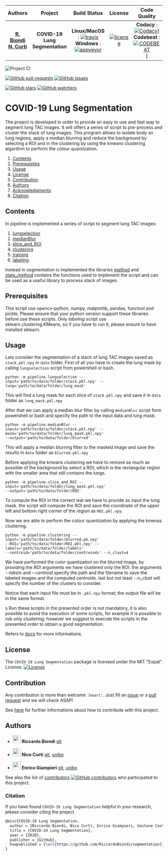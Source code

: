 | **Authors**  | **Project** |  **Build Status** | **License** | **Code Quality** | **Coverage** |
|:------------:|:-----------:|:-----------------:|:-----------:|:----------------:|:------------:|
| [**R. Biondi**](https://github.com/RiccardoBiondi) <br/> [**N. Curti**](https://github.com/Nico-Curti) | **COVID-19 Lung Segmentation** | **Linux/MacOS** : [![travis]()]() <br/>  **Windows** : [![appveyor]()]() | [![license](https://img.shields.io/github/license/mashape/apistatus.svg)](https://github.com/RiccardoBiondi/segmentation/blob/master/LICENSE.md) | **Codacy** : [![Codacy](https://app.codacy.com/project/badge/Grade/38d6614cd0e04e7db2c38648e195087a)](https://www.codacy.com/manual/RiccardoBiondi/segmentation?utm_source=github.com&amp;utm_medium=referral&amp;utm_content=RiccardoBiondi/segmentation&amp;utm_campaign=Badge_Grade)] <br/> **Codebeat** : [![CODEBEAT](https://codebeat.co/badges/927db14b-36fc-42ed-88f1-09b2a9e1b9c0)](https://codebeat.co/projects/github-com-riccardobiondi-segmentation-master)] | [![codecov](226de693-2815-426c-a3ee-d1169e09913c)]() |

![Project CI](https://github.com/RiccardoBiondi/segmentation/workflows/Project%20CI/badge.svg)

[![GitHub pull-requests](https://img.shields.io/github/issues-pr/RiccardoBiondi/segmentation.svg?style=plastic)](https://github.com/RiccardoBiondi/segmentation/pulls)
[![GitHub issues](https://img.shields.io/github/issues/RiccardoBiondi/segmentation.svg?style=plastic)](https://github.com/RiccardoBiondi/segmentation/issues)

[![GitHub stars](https://img.shields.io/github/stars/RiccardoBiondi/segmentation.svg?label=Stars&style=social)](https://github.com/RiccardoBiondi/segmentation/stargazers)
[![GitHub watchers](https://img.shields.io/github/watchers/RiccardoBiondi/segmentation.svg?label=Watch&style=social)](https://github.com/RiccardoBiondi/segmentation/watchers)

# COVID-19 Lung Segmentation

The project is developed in order to provide an easy to use and fast way to segment lung TAC images. It will offers a series of script to pre-process and cluster the stack of lung images. This program allows to isolate body an lung regions, apply a median blurring  and reduce the background by selecting a ROI and in the clustering by using the kmeans clustering algorithm to perform the colour quantization.


1. [Contents](#Contents)
2. [Prerequisites](#prerequisites)
3. [Usage](#usage)
4. [License](#license)
5. [Contribution](#contribution)
6. [Authors](#authors)
7. [Acknowledgments](#acknowledgments)
8. [Citation](#citation)

## Contents

In pipeline is implemented a series of script to segment lung TAC images:

1. [lungselection](./docs/pipeline/lungselection.md)
2. [medianBlur](./docs/pipeline/medianBlur.md)
3. [slice_and_ROI](./docs/pipeline/slice_and_ROI.md)
4. [clustering](./docs/pipeline/clustering.md)
5. [training](./docs/pipeline/taining.md)
6. [labeling](./docs/pipeline/labeling.md)

Instead in segmentation is implemented the libraries [method](./docs/method.md) and [stats_method](./docs/stats_method.md) contains the functions used to implement the script and can be used as a useful library to process stack of images.

## Prerequisites

This script use opencv-python, numpy, matplotlib, pandas, functool and pickle.
Please ensure that your python version support these libraries before use these scripts. Only *labeling* script use sklearn.clustering.KMeans, so if you have to run it, please ensure to have installed sklearn.

## Usage

Lets consider the segmentation of a stack of lung TAC images saved as `stack.pkl.npy` in `data` folder.
First of all you have to create the lung mask by calling `lungselection` script from powershell or bash.
```
python -m pipeline.lungselection --input='path/to/data/folder/stack.pkl.npy' --lung='path/to/data/folder/lung_mask'
```
This will find a lung mask for each slice of `stack.pkl.npy` and save it in `data` folder as `lung_mask.pkl.npy`

After that we can apply a median blur filter by calling `medianBlur` script form powershell or bash and specify the path to the input data and lung mask:

```
python -m pipeline.medianBlur --input='path/to/data/folder/stack.pkl.npy' --mask='path/to/data/folder/lung_mask.pkl.npy'
--output='path/to/data/folder/blurred'
```

This will apply a median blurring filter to the masked image and save the results in `data` folder as `blurred.pkl.npy`

Before applying the kmeans clustering we have to remove as much as possible of the background by select a ROI, which is the rectangular region with the smaller area that still contains the lungs.

```
python -m pipeline.slice_and_ROI --input='path/to/data/folder/lung_mask.pkl.npy'
--output='path/to/data/folder/ROI'
```

To compute the ROI in the correct wat we have to provide as input the lung mask. the script will compute the ROI and save the coordinate of the upper left and bottom right corner of the region as `ROI.pkl.npy`.

Now we are able to perform the colour quantization by applying the kmenas clustering.
```
python -m pipeline.clustering --input='path/to/data/folder/blurred.pk.npy'
--ROI='path/to/data/folder/ROI.pkl.npy' --labels='path/to/data/folder/labels'
--centroid='path/to/data/folder/centroinds' --n_clust=4
```

We have performed the color quantization on the blurred image, by providing the *ROI* arguments we have clustered only the ROI. the arguments *--labels* and *--centroid* specify the path and the filename to save the labeled images and the computed centroids. last but not least *--n_clust* will specify the number of the clusters to consider.

Notice that each input file must be in `.pkl.npy` format; the output file will be in the same format.

s
Run these scripts in the presented order is not mandatory, it is also possible to avoid the execution of some scripts, for example it is possible to rub only clustering; however we suggest to execute the scripts in the presented order to obtain a good segmentation.

Refers to [docs](./docs/index.md) for more informations.


## License

The `COVID-19 Lung Segmentation` package is licensed under the MIT "Expat" License. [![License](https://img.shields.io/github/license/mashape/apistatus.svg)](https://github.com/RiccardoBiondi/segmentation/blob/master/LICENSE.md)

## Contribution

Any contribution is more than welcome `:heart:`. Just fill an [issue](https://github.com/RiccardoBiondi/segmentation/blob/master/ISSUE_TEMPLATE.md) or a [pull request](https://github.com/RiccardoBiondi/segmentation/blob/master/PULL_REQUEST_TEMPLATE.md) and we will check ASAP!

See [here](https://github.com/RiccardoBiondi/segmentation/blob/master/CONTRIBUTING.md) for further informations about how to contribute with this project.

## Authors

* <img src="https://avatars3.githubusercontent.com/u/48323959?s=400&v=4" width="25px"> **Riccardo Biondi** [git](https://github.com/RiccardoBiondi)

* <img src="https://avatars0.githubusercontent.com/u/24650975?s=400&v=4" width="25px"> **Nico Curti** [git](https://github.com/Nico-Curti), [unibo](https://www.unibo.it/sitoweb/nico.curti2)

* <img src="https://avatars2.githubusercontent.com/u/1419337?s=400&v=4" width="25px;"/> **Enrico Giampieri** [git](https://github.com/EnricoGiampieri), [unibo](https://www.unibo.it/sitoweb/enrico.giampieri)

See also the list of [contributors](https://github.com/RiccardoBiondi/segmentation/contributors) [![GitHub contributors](https://img.shields.io/github/contributors/RiccardoBiondi/segmentation.svg?style=plastic)](https://github.com/RiccardoBiondi/segmentation/graphs/contributors/) who participated to this project.


### Citation

If you have found `COVID-19 Lung Segmentation` helpful in your research, please consider citing the project

```tex
@misc{COVID-19 Lung Segmentation,
  author = {Riccardo Biondi, Nico Curti, Enrico Giampieri, Gastone Castellani},
  title = {COVID-19 Lung Segmentation},
  year = {2020},
  publisher = {GitHub},
  howpublished = {\url{https://github.com/RiccardoBiondi/segmentation}},
}
```
